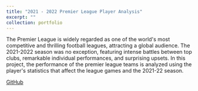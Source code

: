```yaml
---
title: "2021 - 2022 Premier League Player Analysis"
excerpt: ""
collection: portfolio
---
```


The Premier League is widely regarded as one of the world's most competitive and thrilling football leagues, attracting a global audience. The 2021-2022 season was no exception, featuring intense battles between top clubs, remarkable individual performances, and surprising upsets. In this project, the performance of the premier league teams is analyzed using the player's statistics that affect the league games and the 2021-22 season.

[GitHub](https://github.com/sametkenar/2021-2022-Premier-League-Player-Analysis)




